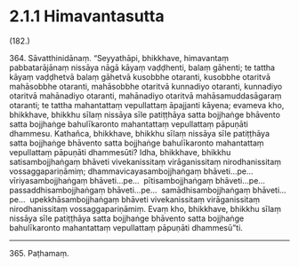 # 2.1.1 Himavantasutta

(182.)

364\. Sāvatthinidānaṃ. “Seyyathāpi, bhikkhave, himavantaṃ pabbatarājānaṃ nissāya nāgā kāyaṃ vaḍḍhenti, balaṃ gāhenti; te tattha kāyaṃ vaḍḍhetvā balaṃ gāhetvā kusobbhe otaranti, kusobbhe otaritvā mahāsobbhe otaranti, mahāsobbhe otaritvā kunnadiyo otaranti, kunnadiyo otaritvā mahānadiyo otaranti, mahānadiyo otaritvā mahāsamuddasāgaraṃ otaranti; te tattha mahantattaṃ vepullattaṃ āpajjanti kāyena; evameva kho, bhikkhave, bhikkhu sīlaṃ nissāya sīle patiṭṭhāya satta bojjhaṅge bhāvento satta bojjhaṅge bahulīkaronto mahantattaṃ vepullattaṃ pāpuṇāti dhammesu. Kathañca, bhikkhave, bhikkhu sīlaṃ nissāya sīle patiṭṭhāya satta bojjhaṅge bhāvento satta bojjhaṅge bahulīkaronto mahantattaṃ vepullattaṃ pāpuṇāti dhammesūti? Idha, bhikkhave, bhikkhu satisambojjhaṅgaṃ bhāveti vivekanissitaṃ virāganissitaṃ nirodhanissitaṃ vossaggapariṇāmiṃ; dhammavicayasambojjhaṅgaṃ bhāveti…pe…  vīriyasambojjhaṅgaṃ bhāveti…pe…  pītisambojjhaṅgaṃ bhāveti…pe…  passaddhisambojjhaṅgaṃ bhāveti…pe…  samādhisambojjhaṅgaṃ bhāveti…pe…  upekkhāsambojjhaṅgaṃ bhāveti vivekanissitaṃ virāganissitaṃ nirodhanissitaṃ vossaggapariṇāmiṃ. Evaṃ kho, bhikkhave, bhikkhu sīlaṃ nissāya sīle patiṭṭhāya satta bojjhaṅge bhāvento satta bojjhaṅge bahulīkaronto mahantattaṃ vepullattaṃ pāpuṇāti dhammesū”ti.

---

365\. Paṭhamaṃ.
